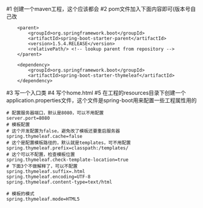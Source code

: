 #1 创建一个maven工程，这个应该都会
#2 pom文件加入下面内容即可(版本号自己改

```
    <parent>
		<groupId>org.springframework.boot</groupId>
		<artifactId>spring-boot-starter-parent</artifactId>
		<version>1.5.4.RELEASE</version>
		<relativePath/> <!-- lookup parent from repository -->
	</parent>

    <dependency>
		<groupId>org.springframework.boot</groupId>
		<artifactId>spring-boot-starter-thymeleaf</artifactId>
	</dependency>
```
#3 写一个入口类
#4 写个home.html
#5 在工程的resources目录下创建一个application.properties文件，这个文件是spring-boot用来配置一些工程属性用的

```
# 配置服务器端口，默认是8080，可以不用配置
server.port=8080
# 模板配置
# 这个开发配置为false，避免改了模板还要重启服务器
spring.thymeleaf.cache=false
# 这个是配置模板路径的，默认就是templates，可不用配置
spring.thymeleaf.prefix=classpath:/templates/
# 这个可以不配置，检查模板位置
spring.thymeleaf.check-template-location=true
# 下面3个不做解释了，可以不配置
spring.thymeleaf.suffix=.html
spring.thymeleaf.encoding=UTF-8
spring.thymeleaf.content-type=text/html

# 模板的模式
spring.thymeleaf.mode=HTML5

```










